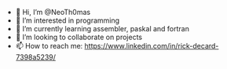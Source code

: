 - 👋 Hi, I’m @NeoTh0mas
- 👀 I’m interested in programming
- 🌱 I’m currently learning assembler, paskal and fortran
- 💞️ I’m looking to collaborate on projects 
- 📫 How to reach me: https://www.linkedin.com/in/rick-decard-7398a5239/

<!---
NeoTh0mas/NeoTh0mas is a ✨ special ✨ repository because its `README.md` (this file) appears on your GitHub profile.
You can click the Preview link to take a look at your changes.
--->
